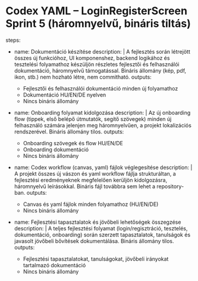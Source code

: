 # Codex YAML – LoginRegisterScreen Sprint 5 (háromnyelvű, bináris tiltás)

steps:

* name: Dokumentáció készítése
  description: |
  A fejlesztés során létrejött összes új funkcióhoz, UI komponenshez, backend logikához és tesztelési folyamathoz készüljön részletes fejlesztői és felhasználói dokumentáció, háromnyelvű támogatással. Bináris állomány (kép, pdf, ikon, stb.) nem hozható létre, nem commitható.
  outputs:

  * Fejlesztői és felhasználói dokumentáció minden új folyamathoz
  * Dokumentáció HU/EN/DE nyelven
  * Nincs bináris állomány

* name: Onboarding folyamat kidolgozása
  description: |
  Az új onboarding flow (tippek, első belépő útmutatók, segítő szövegek) minden új felhasználó számára jelenjen meg háromnyelvűen, a projekt lokalizációs rendszerével. Bináris állomány tilos.
  outputs:

  * Onboarding szövegek és flow HU/EN/DE
  * Onboarding dokumentáció
  * Nincs bináris állomány

* name: Codex workflow (canvas, yaml) fájlok véglegesítése
  description: |
  A projekt összes új vászon és yaml workflow fájlja strukturáltan, a fejlesztési eredményeknek megfelelően kerüljön kidolgozásra, háromnyelvű leírásokkal. Bináris fájl továbbra sem lehet a repository-ban.
  outputs:

  * Canvas és yaml fájlok minden folyamathoz (HU/EN/DE)
  * Nincs bináris állomány

* name: Fejlesztési tapasztalatok és jövőbeli lehetőségek összegzése
  description: |
  A teljes fejlesztési folyamat (login/regisztráció, tesztelés, dokumentáció, onboarding) során szerzett tapasztalatok, tanulságok és javasolt jövőbeli bővítések dokumentálása. Bináris állomány tilos.
  outputs:

  * Fejlesztési tapasztalatokat, tanulságokat, jövőbeli irányokat tartalmazó dokumentáció
  * Nincs bináris állomány
